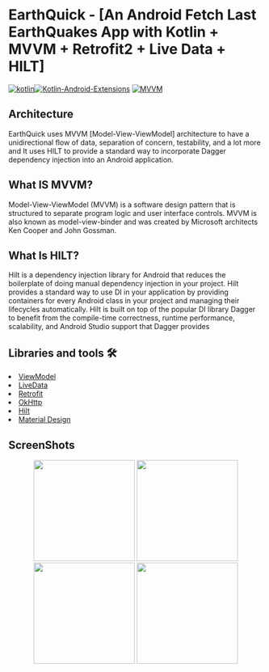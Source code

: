 # EarthQuick - [An  Android Fetch Last EarthQuakes App with Kotlin + MVVM + Retrofit2 + Live Data + HILT]
[![kotlin](https://img.shields.io/badge/Kotlin-1.3.xxx-brightgreen.svg)](https://kotlinlang.org/)[![Kotlin-Android-Extensions](https://img.shields.io/badge/Kotlin--Android--Extensions-plugin-red.svg)](https://kotlinlang.org/docs/tutorials/android-plugin.html) [![MVVM](https://img.shields.io/badge/Clean--Code-MVVM-brightgreen.svg)](https://github.com/googlesamples/android-architecture) 
## Architecture
EarthQuick uses MVVM [Model-View-ViewModel] architecture to have a unidirectional flow of data, separation of concern, testability, and a lot more and It uses HILT to provide a standard way to incorporate Dagger dependency injection into an Android application.


## What IS MVVM?
Model-View-ViewModel (MVVM) is a software design pattern that is structured to separate program logic and user interface controls. MVVM is also known as model-view-binder and was created by Microsoft architects Ken Cooper and John Gossman.

## What Is HILT?
Hilt is a dependency injection library for Android that reduces the boilerplate of doing manual dependency injection in your project.
Hilt provides a standard way to use DI in your application by providing containers for every Android class in your project and managing their lifecycles automatically. Hilt is built on top of the popular DI library Dagger to benefit from the compile-time correctness, runtime performance, scalability, and Android Studio support that Dagger provides

## Libraries and tools 🛠

<li><a href="https://developer.android.com/topic/libraries/architecture/viewmodel">ViewModel</a></li>
<li><a href="https://developer.android.com/topic/libraries/architecture/livedata">LiveData</a></li>
<li><a href="https://square.github.io/retrofit/">Retrofit</a></li>
<li><a href="https://github.com/square/okhttp">OkHttp</a></li>
<li><a href="https://developer.android.com/training/dependency-injection/hilt-android/">Hilt</a></li>
<li><a href="https://material.io/develop/android/docs/getting-started/">Material Design</a></li>

## ScreenShots
<p align="center">

<img src="https://user-images.githubusercontent.com/103635954/183267930-b6f771b5-6790-49ce-953f-2515a67716eb.jpg" width="200">
<img src="https://user-images.githubusercontent.com/103635954/183267989-71251a35-f5f3-4dad-9288-0f4ce76e8e2a.jpg" width="200">
<img src="https://user-images.githubusercontent.com/103635954/183267993-6c2bd04b-a367-4f9a-a612-aa7f58a739ed.jpg" width="200">
<img src="https://user-images.githubusercontent.com/103635954/183267999-4513332f-fa9e-4e1f-9d99-e7f8edb5e98d.jpg" width="200">

</p>
